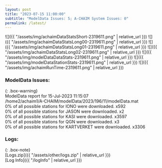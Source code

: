 ```yaml
---
layout: post
title: "2023-07-15 11:00:00"
subtitle: "ModelData Issues: 5; A-CHAIM System Issues: 0"
permalink: /latest/
---
```


![]({{ "/assets/img/achaimDataStatsShort-2319611.png" | relative_url }})
![]({{ "/assets/img/achaimDataStatsLong00-2319611.png" | relative_url }})
![]({{ "/assets/img/achaimDataStatsLong01-2319611.png" | relative_url }})
![]({{ "/assets/img/achaimDataStatsLong02-2319611.png" | relative_url }})
![]({{ "/assets/img/modelDataDataStats-2319611.png" | relative_url }})
![]({{ "/assets/img/modelDataStationStats-2319611.png" | relative_url }})
![]({{ "/assets/img/achaimRunTime-2319611.png" | relative_url }})


### ModelData Issues:  
  
{: .box-warning}  
 ModelData report for 15-Jul-2023 11:15:07   
 /home2/achaim1/A-CHAIM/modelData/2023/196/11/modelData.mat   
 0% of all possible stations for IONO were downloaded. x592   
 0% of all possible stations for JASON were downloaded. x2   
 0% of all possible stations for KASI were downloaded. x3597   
 0% of all possible stations for QGN were downloaded. x3   
 0% of all possible stations for KARTVERKET were downloaded. x3306   
  


### Logs:  
  
{: .box-note}  
[Logs.zip]({{ "/assets/other/logs.zip" | relative_url }})  
[Log Info]({{ "/logInfo" | relative_url }})  
